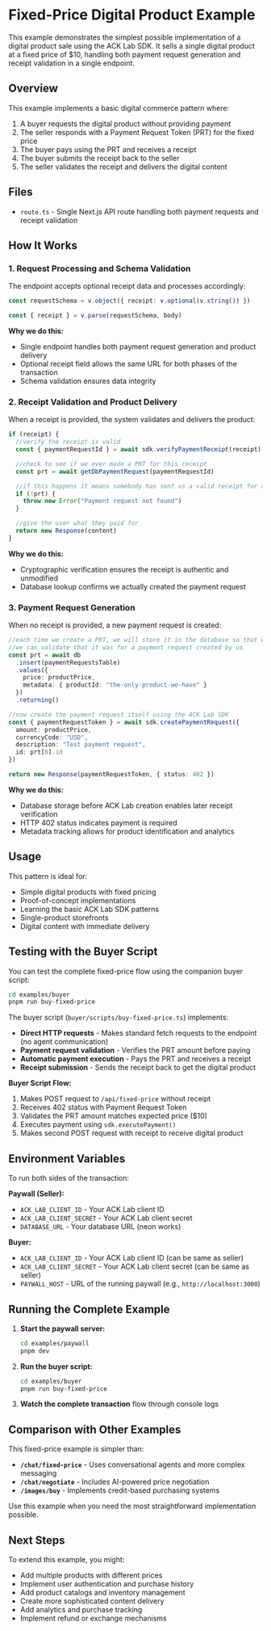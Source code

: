 # Fixed-Price Digital Product Example

This example demonstrates the simplest possible implementation of a digital product sale using the ACK Lab SDK. It sells a single digital product at a fixed price of $10, handling both payment request generation and receipt validation in a single endpoint.

## Overview

This example implements a basic digital commerce pattern where:

1. A buyer requests the digital product without providing payment
2. The seller responds with a Payment Request Token (PRT) for the fixed price
3. The buyer pays using the PRT and receives a receipt
4. The buyer submits the receipt back to the seller
5. The seller validates the receipt and delivers the digital content

## Files

- `route.ts` - Single Next.js API route handling both payment requests and receipt validation

## How It Works

### 1. Request Processing and Schema Validation

The endpoint accepts optional receipt data and processes accordingly:

```typescript
const requestSchema = v.object({ receipt: v.optional(v.string()) })

const { receipt } = v.parse(requestSchema, body)
```

**Why we do this:**

- Single endpoint handles both payment request generation and product delivery
- Optional receipt field allows the same URL for both phases of the transaction
- Schema validation ensures data integrity

### 2. Receipt Validation and Product Delivery

When a receipt is provided, the system validates and delivers the product:

```typescript
if (receipt) {
  //verify the receipt is valid
  const { paymentRequestId } = await sdk.verifyPaymentReceipt(receipt)

  //check to see if we ever made a PRT for this receipt
  const prt = await getDbPaymentRequest(paymentRequestId)

  //if this happens it means somebody has sent us a valid receipt for a payment request we never made
  if (!prt) {
    throw new Error("Payment request not found")
  }

  //give the user what they paid for
  return new Response(content)
}
```

**Why we do this:**

- Cryptographic verification ensures the receipt is authentic and unmodified
- Database lookup confirms we actually created the payment request

### 3. Payment Request Generation

When no receipt is provided, a new payment request is created:

```typescript
//each time we create a PRT, we will store it in the database so that when we receive a receipt
//we can validate that it was for a payment request created by us
const prt = await db
  .insert(paymentRequestsTable)
  .values({
    price: productPrice,
    metadata: { productId: "the-only-product-we-have" }
  })
  .returning()

//now create the payment request itself using the ACK Lab SDK
const { paymentRequestToken } = await sdk.createPaymentRequest({
  amount: productPrice,
  currencyCode: "USD",
  description: "Test payment request",
  id: prt[0].id
})

return new Response(paymentRequestToken, { status: 402 })
```

**Why we do this:**

- Database storage before ACK Lab creation enables later receipt verification
- HTTP 402 status indicates payment is required
- Metadata tracking allows for product identification and analytics

## Usage

This pattern is ideal for:

- Simple digital products with fixed pricing
- Proof-of-concept implementations
- Learning the basic ACK Lab SDK patterns
- Single-product storefronts
- Digital content with immediate delivery

## Testing with the Buyer Script

You can test the complete fixed-price flow using the companion buyer script:

```bash
cd examples/buyer
pnpm run buy-fixed-price
```

The buyer script (`buyer/scripts/buy-fixed-price.ts`) implements:

- **Direct HTTP requests** - Makes standard fetch requests to the endpoint (no agent communication)
- **Payment request validation** - Verifies the PRT amount before paying
- **Automatic payment execution** - Pays the PRT and receives a receipt
- **Receipt submission** - Sends the receipt back to get the digital product

**Buyer Script Flow:**

1. Makes POST request to `/api/fixed-price` without receipt
2. Receives 402 status with Payment Request Token
3. Validates the PRT amount matches expected price ($10)
4. Executes payment using `sdk.executePayment()`
5. Makes second POST request with receipt to receive digital product

## Environment Variables

To run both sides of the transaction:

**Paywall (Seller):**

- `ACK_LAB_CLIENT_ID` - Your ACK Lab client ID
- `ACK_LAB_CLIENT_SECRET` - Your ACK Lab client secret
- `DATABASE_URL` - Your database URL (neon works)

**Buyer:**

- `ACK_LAB_CLIENT_ID` - Your ACK Lab client ID (can be same as seller)
- `ACK_LAB_CLIENT_SECRET` - Your ACK Lab client secret (can be same as seller)
- `PAYWALL_HOST` - URL of the running paywall (e.g., `http://localhost:3000`)

## Running the Complete Example

1. **Start the paywall server:**

   ```bash
   cd examples/paywall
   pnpm dev
   ```

2. **Run the buyer script:**

   ```bash
   cd examples/buyer
   pnpm run buy-fixed-price
   ```

3. **Watch the complete transaction** flow through console logs

## Comparison with Other Examples

This fixed-price example is simpler than:

- **`/chat/fixed-price`** - Uses conversational agents and more complex messaging
- **`/chat/negotiate`** - Includes AI-powered price negotiation
- **`/images/buy`** - Implements credit-based purchasing systems

Use this example when you need the most straightforward implementation possible.

## Next Steps

To extend this example, you might:

- Add multiple products with different prices
- Implement user authentication and purchase history
- Add product catalogs and inventory management
- Create more sophisticated content delivery
- Add analytics and purchase tracking
- Implement refund or exchange mechanisms
